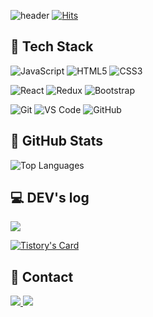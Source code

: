 ![header](https://capsule-render.vercel.app/api?type=waving&height=150&color=5194F0&text=Frontend%20Developer,%20Wonah's%20Github%20🤗&fontColor=ffffff&fontSize=40&fontAlign=50&fontAlignY=30)
[![Hits](https://hits.seeyoufarm.com/api/count/incr/badge.svg?url=https%3A%2F%2Fgithub.com%2FWonahyeon&count_bg=%235194F0&title_bg=%23555555&icon=github.svg&icon_color=%23FFFFFF&title=GitHub&edge_flat=false)](https://hits.seeyoufarm.com)

## 🚀 Tech Stack
![JavaScript](https://img.shields.io/badge/JavaScript-F7DF1E?style=flat&logo=Javascript&logoColor=white)
![HTML5](https://img.shields.io/badge/HTML5-E34F26?style=flat&logo=HTML5&logoColor=white)
![CSS3](https://img.shields.io/badge/CSS3-1572B6?style=flat&logo=CSS3&logoColor=white)

![React](https://img.shields.io/badge/React-61DAFB?style=flat&logo=React&logoColor=white)
![Redux](https://img.shields.io/badge/Redux-764ABC?style=flat&logo=Redux&logoColor=white)
![Bootstrap](https://img.shields.io/badge/Bootstrap-7952B3?style=flat&logo=Bootstrap&logoColor=white)

![Git](https://img.shields.io/badge/Git-F05032?style=flat&logo=Git&logoColor=white)
![VS Code](https://img.shields.io/badge/Visual%20Studio%20Code-007ACC?style=flat&logo=visualstudiocode&logoColor=white)
![GitHub](https://img.shields.io/badge/GitHub-181717?style=flat&logo=GitHub&logoColor=white)

## 📌 GitHub Stats
![Top Languages](https://github-readme-stats.vercel.app/api/top-langs/?username=Wonahyeon&layout=donut)

## 💻 DEV's log
<a href="https://wonah99.tistory.com/">
  <img src="https://img.shields.io/badge/Tistory-000000?style=for-the-badge&logo=Tistory&logoColor=white"> 
</a>

[![Tistory's Card](https://github-readme-tistory-card.vercel.app/api?name=wonah99&theme=default)](https://wonah99.tistory.com/)


## 🔔 Contact
<a href="mailto:dkgus918@naver.com">
  <img src="https://img.shields.io/badge/Naver-03C75A?style=for-the-badge&logo=Naver&logoColor=white"> 
</a>
<a href="mailto:wah10220@gmail.com">
  <img src="https://img.shields.io/badge/Gmail-EA4335?style=for-the-badge&logo=Gmail&logoColor=white"> 
</a>
<!-- <a href="">
  <img src="https://img.shields.io/badge/Portfolio-white?style=for-the-badge&logo=Notion&logoColor=black"> 
</a>
<a href="">
  <img src="https://img.shields.io/badge/Portfolio-white?style=for-the-badge&logo=React&logoColor=61DAFB"> 
</a> -->
